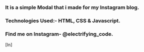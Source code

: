 ### It is a simple Modal that i made for my Instagram blog.


### Technologies Used:- HTML, CSS & Javascript.


### Find me on Instagram- @electrifying_code.

[In]